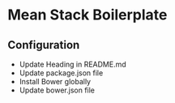 # Mean Stack Boilerplate

## Configuration
- Update Heading in README.md
- Update package.json file
- Install Bower globally
- Update bower.json file